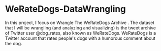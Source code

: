 # WeRateDogs-DataWrangling
In this project, I focus on Wrangle The WeRateDogs Archive . The dataset that I will be  wrangling (and analyzing and visualizing) is the tweet archive of Twitter user @dog_rates,  also known as WeRateDogs. WeRateDogs is a Twitter account that rates people's dogs with a  humorous comment about the dog.
